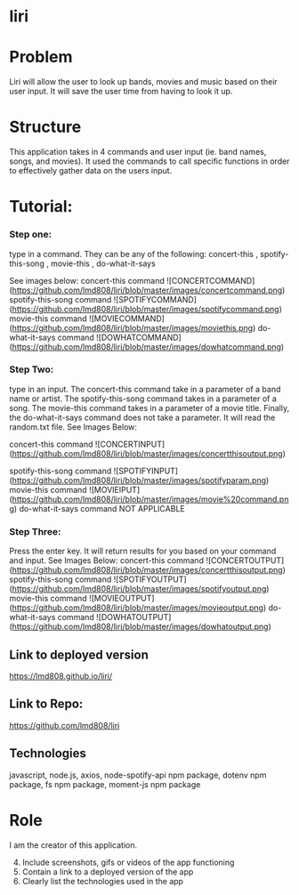 # liri

# Problem 
Liri will allow the user to look up bands, movies and music based on their user input. It will save the user time from having to look it up. 

# Structure

This application takes in 4 commands and user input (ie. band names, songs, and movies). It used the commands to call specific functions in order to effectively gather data on the users input. 

# Tutorial: 

### Step one: 
type in a command. They can be any of the following: 
concert-this , spotify-this-song , movie-this , do-what-it-says 

See images below: 
concert-this command 
![CONCERTCOMMAND] (https://github.com/lmd808/liri/blob/master/images/concertcommand.png)
spotify-this-song command 
![SPOTIFYCOMMAND] (https://github.com/lmd808/liri/blob/master/images/spotifycommand.png)
movie-this command 
![MOVIECOMMAND] (https://github.com/lmd808/liri/blob/master/images/moviethis.png)
do-what-it-says command
![DOWHATCOMMAND] (https://github.com/lmd808/liri/blob/master/images/dowhatcommand.png)

### Step Two: 
type in an input. The concert-this command take in a parameter of a band name or artist. The spotify-this-song  command takes in a parameter of a song. The movie-this command takes in a parameter of a movie title. Finally, the do-what-it-says command does not take a parameter. It will read the random.txt file. 
See Images Below: 

concert-this command 
![CONCERTINPUT] (https://github.com/lmd808/liri/blob/master/images/concertthisoutput.png)

spotify-this-song command 
![SPOTIFYINPUT] (https://github.com/lmd808/liri/blob/master/images/spotifyparam.png)
movie-this command 
![MOVIEIPUT] (https://github.com/lmd808/liri/blob/master/images/movie%20command.png)
do-what-it-says command
NOT APPLICABLE 

### Step Three: 
Press the enter key. It will return results for you based on your command and input. 
See Images Below: 
concert-this command 
![CONCERTOUTPUT] (https://github.com/lmd808/liri/blob/master/images/concertthisoutput.png)
spotify-this-song command 
![SPOTIFYOUTPUT] (https://github.com/lmd808/liri/blob/master/images/spotifyoutput.png)
movie-this command 
![MOVIEOUTPUT] (https://github.com/lmd808/liri/blob/master/images/movieoutput.png)
do-what-it-says command
![DOWHATOUTPUT] (https://github.com/lmd808/liri/blob/master/images/dowhatoutput.png)


## Link to deployed version 
https://lmd808.github.io/liri/

## Link to Repo: 
https://github.com/lmd808/liri 

## Technologies 
javascript, node.js, axios, node-spotify-api npm package, dotenv npm package, fs npm package, moment-js npm package 

# Role 
I am the creator of this application. 


4. Include screenshots, gifs or videos of the app functioning
5. Contain a link to a deployed version of the app
6. Clearly list the technologies used in the app

